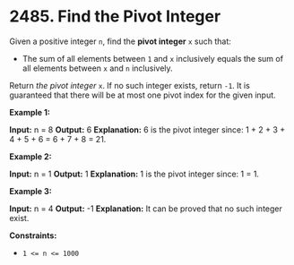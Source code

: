 # 2485. Find the Pivot Integer 
Given a positive integer `n`, find the **pivot integer** `x` such that:

- The sum of all elements between `1` and `x` inclusively equals the sum of all elements between `x` and `n` inclusively.

Return _the pivot integer_ `x`. If no such integer exists, return `-1`. It is guaranteed that there will be at most one pivot index for the given input.

**Example 1:**

**Input:** n = 8
**Output:** 6
**Explanation:** 6 is the pivot integer since: 1 + 2 + 3 + 4 + 5 + 6 = 6 + 7 + 8 = 21.

**Example 2:**

**Input:** n = 1
**Output:** 1
**Explanation:** 1 is the pivot integer since: 1 = 1.

**Example 3:**

**Input:** n = 4
**Output:** -1
**Explanation:** It can be proved that no such integer exist.

**Constraints:**

- `1 <= n <= 1000`